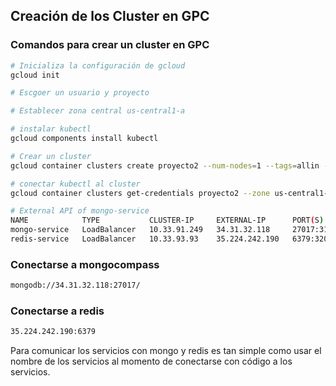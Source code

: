 ## Creación de los Cluster en GPC

### Comandos para crear un cluster en GPC

```bash
# Inicializa la configuración de gcloud
gcloud init

# Escgoer un usuario y proyecto

# Establecer zona central us-central1-a

# instalar kubectl
gcloud components install kubectl

# Crear un cluster
gcloud container clusters create proyecto2 --num-nodes=1 --tags=allin --tags=allout --enable-legacy-authorization --issue-client-certificate --preemptible --machine-type=n1-standard-2

# conectar kubectl al cluster
gcloud container clusters get-credentials proyecto2 --zone us-central1-a --project sopes1-417522

# External API of mongo-service
NAME            TYPE           CLUSTER-IP     EXTERNAL-IP      PORT(S)           AGE
mongo-service   LoadBalancer   10.33.91.249   34.31.32.118     27017:31001/TCP   101m
redis-service   LoadBalancer   10.33.93.93    35.224.242.190   6379:32096/TCP    47s

```

### Conectarse a mongocompass

```bash
mongodb://34.31.32.118:27017/
```

### Conectarse a redis 

```bash
35.224.242.190:6379
```

Para comunicar los servicios con mongo y redis es tan simple como usar el nombre 
de los servicios al momento de conectarse con código a los servicios.
